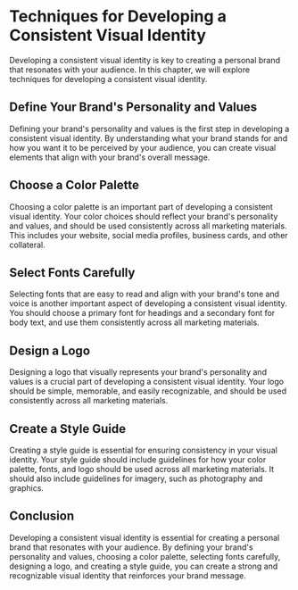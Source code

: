 Techniques for Developing a Consistent Visual Identity
=============================================================================================

Developing a consistent visual identity is key to creating a personal brand that resonates with your audience. In this chapter, we will explore techniques for developing a consistent visual identity.

Define Your Brand's Personality and Values
------------------------------------------

Defining your brand's personality and values is the first step in developing a consistent visual identity. By understanding what your brand stands for and how you want it to be perceived by your audience, you can create visual elements that align with your brand's overall message.

Choose a Color Palette
----------------------

Choosing a color palette is an important part of developing a consistent visual identity. Your color choices should reflect your brand's personality and values, and should be used consistently across all marketing materials. This includes your website, social media profiles, business cards, and other collateral.

Select Fonts Carefully
----------------------

Selecting fonts that are easy to read and align with your brand's tone and voice is another important aspect of developing a consistent visual identity. You should choose a primary font for headings and a secondary font for body text, and use them consistently across all marketing materials.

Design a Logo
-------------

Designing a logo that visually represents your brand's personality and values is a crucial part of developing a consistent visual identity. Your logo should be simple, memorable, and easily recognizable, and should be used consistently across all marketing materials.

Create a Style Guide
--------------------

Creating a style guide is essential for ensuring consistency in your visual identity. Your style guide should include guidelines for how your color palette, fonts, and logo should be used across all marketing materials. It should also include guidelines for imagery, such as photography and graphics.

Conclusion
----------

Developing a consistent visual identity is essential for creating a personal brand that resonates with your audience. By defining your brand's personality and values, choosing a color palette, selecting fonts carefully, designing a logo, and creating a style guide, you can create a strong and recognizable visual identity that reinforces your brand message.
